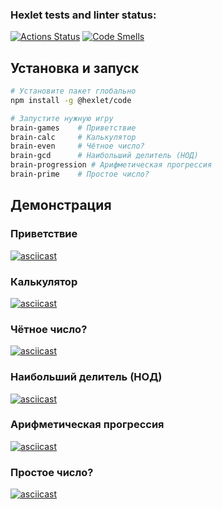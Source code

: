 ### Hexlet tests and linter status:
[![Actions Status](https://github.com/zlvtv/brain-game/actions/workflows/hexlet-check.yml/badge.svg)](https://github.com/zlvtv/brain-game/actions)
[![Code Smells](https://sonarcloud.io/api/project_badges/measure?project=zlvtv_brain-games&metric=code_smells)](https://sonarcloud.io/summary/new_code?id=zlvtv_brain-games)

## Установка и запуск

```bash
# Установите пакет глобально
npm install -g @hexlet/code

# Запустите нужную игру
brain-games    # Приветствие
brain-calc     # Калькулятор
brain-even     # Чётное число?
brain-gcd      # Наибольший делитель (НОД)
brain-progression # Арифметическая прогрессия  
brain-prime    # Простое число?
```

## Демонстрация
### Приветствие
[![asciicast](https://asciinema.org/a/Jcvm8UTPbWYNOg4RYsuiKpf0A.svg)](https://asciinema.org/a/Jcvm8UTPbWYNOg4RYsuiKpf0A)
### Калькулятор
[![asciicast](https://asciinema.org/a/xep73vRlrt3qyryDRNLAwD16m.svg)](https://asciinema.org/a/xep73vRlrt3qyryDRNLAwD16m)
### Чётное число?
[![asciicast](https://asciinema.org/a/Oy4KKKDtr2duLZEdwZKgw4zIW.svg)](https://asciinema.org/a/Oy4KKKDtr2duLZEdwZKgw4zIW)
### Наибольший делитель (НОД)
[![asciicast](https://asciinema.org/a/ueIpVhXE9XqtvoFKDLMzHhJvB.svg)](https://asciinema.org/a/ueIpVhXE9XqtvoFKDLMzHhJvB)
### Арифметическая прогрессия  
[![asciicast](https://asciinema.org/a/b3R7acUiiTNGgMz2BauK0E7KB.svg)](https://asciinema.org/a/b3R7acUiiTNGgMz2BauK0E7KB)
### Простое число?
[![asciicast](https://asciinema.org/a/08BodENt4Sh2npiRzQJ4paNoK.svg)](https://asciinema.org/a/08BodENt4Sh2npiRzQJ4paNoK)
